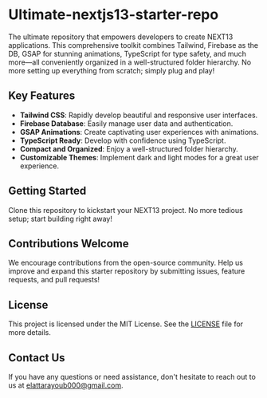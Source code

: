 # Ultimate-nextjs13-starter-repo

The ultimate repository that empowers developers to create NEXT13 applications. This comprehensive toolkit combines Tailwind, Firebase as the DB, GSAP for stunning animations, TypeScript for type safety, and much more—all conveniently organized in a well-structured folder hierarchy. No more setting up everything from scratch; simply plug and play!

## Key Features

- **Tailwind CSS**: Rapidly develop beautiful and responsive user interfaces.
- **Firebase Database**: Easily manage user data and authentication.
- **GSAP Animations**: Create captivating user experiences with animations.
- **TypeScript Ready**: Develop with confidence using TypeScript.
- **Compact and Organized**: Enjoy a well-structured folder hierarchy.
- **Customizable Themes**: Implement dark and light modes for a great user experience.

## Getting Started

Clone this repository to kickstart your NEXT13 project. No more tedious setup; start building right away!

## Contributions Welcome

We encourage contributions from the open-source community. Help us improve and expand this starter repository by submitting issues, feature requests, and pull requests!

## License

This project is licensed under the MIT License. See the [LICENSE](LICENSE) file for more details.

## Contact Us

If you have any questions or need assistance, don't hesitate to reach out to us at [elattarayoub000@gmail.com](mailto:elattarayoub000@gmail.com).

